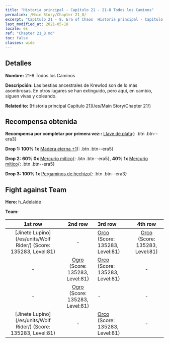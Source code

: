 ```yaml
---
title: "Historia principal - Capítulo 21 - 21-8 Todos los Caminos"
permalink: /Main Story/Chapter 21_8/
excerpt: "Capítulo 21 - 8. Era of Chaos  Historia principal - Capítulo 21_8. 21-8 Todos los Caminos"
last_modified_at: 2021-05-18
locale: es
ref: "Chapter 21_8.md"
toc: false
classes: wide
---
```


## Detalles

 **Nombre:** 21-8 Todos los Caminos

 **Descripción:** Las bestias ancestrales de Krewlod son de lo más asombrosas. En otros lugares se han extinguido, pero aquí, en cambio, siguen vivas y coleando.

 **Related to:** [Historia principal Capítulo 21](/es/Main Story/Chapter 21/)

## Recompensa obtenida

 **Recompensa por completar por primera vez::** [Llave de plata](/ItemsES/con_693/){: .btn .btn--era3}

 **Drop 1:** **100% 1x** [Madera eterna +1](/ItemsES/mat_69/){: .btn .btn--era5}

 **Drop 2:** **60% 0x** [Mercurio mítico](/ItemsES/mat_63/){: .btn .btn--era5}, **40% 1x** [Mercurio mítico](/ItemsES/mat_63/){: .btn .btn--era5}

 **Drop 3:** **100% 1x** [Pergaminos de hechizo](/ItemsES/con_694/){: .btn .btn--era3}


## Fight against Team
 **Hero:** h_Adelaide

 **Team:**


  | 1st row | 2nd row | 3rd row | 4th row |
  |:----:|:----:|:----|:----:|
  | [Jinete Lupino](/es/units/Wolf Rider/) (Score: 135283, Level:81)  | - | [Orco](/es/units/Orc/) (Score: 135283, Level:81)  | [Orco](/es/units/Orc/) (Score: 135283, Level:81)  |
  | - | [Ogro](/es/units/Ogre/) (Score: 135283, Level:81)  | [Orco](/es/units/Orc/) (Score: 135283, Level:81)  | - |
  | - | [Ogro](/es/units/Ogre/) (Score: 135283, Level:81)  | - | - |
  | [Jinete Lupino](/es/units/Wolf Rider/) (Score: 135283, Level:81)  | - | [Orco](/es/units/Orc/) (Score: 135283, Level:81)  | - |


